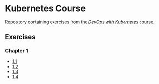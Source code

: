 # Kubernetes Course

Repository containing exercises from the [_DevOps with Kubernetes_](https://courses.mooc.fi/org/uh-cs/courses/devops-with-kubernetes) course.

## Exercises

### Chapter 1
- [1.1](https://github.com/Axl-91/kubernetes-course/tree/1.1)
- [1.2](https://github.com/Axl-91/kubernetes-course/tree/1.2)
- [1.3](https://github.com/Axl-91/kubernetes-course/tree/1.3)
- [1.4](#)
